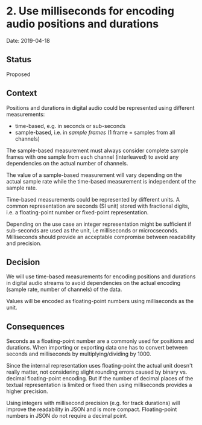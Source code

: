 <!-- SPDX-FileCopyrightText: Copyright (C) 2018-2023 Uwe Klotz <uwedotklotzatgmaildotcom> et al. -->
<!-- SPDX-License-Identifier: AGPL-3.0-or-later -->

# 2. Use milliseconds for encoding audio positions and durations

Date: 2019-04-18

## Status

Proposed

## Context

Positions and durations in digital audio could be represented using different
measurements:

- time-based, e.g. in seconds or sub-seconds
- sample-based, i.e. in _sample frames_ (1 frame = samples from all channels)

The sample-based measurement must always consider complete sample frames with
one sample from each channel (interleaved) to avoid any dependencies on the
actual number of channels.

The value of a sample-based measurement will vary depending on the actual sample
rate while the time-based measurement is independent of the sample rate.

Time-based measurements could be represented by different units. A common
representation are seconds (SI unit) stored with fractional digits, i.e. a
floating-point number or fixed-point representation.

Depending on the use case an integer representation might be sufficient if
sub-seconds are used as the unit, i.e milliseconds or microcseconds.
Milliseconds should provide an acceptable compromise between readability and
precision.

## Decision

We will use time-based measurements for encoding positions and durations in
digital audio streams to avoid dependencies on the actual encoding (sample rate,
number of channels) of the data.

Values will be encoded as floating-point numbers using milliseconds as the unit.

## Consequences

Seconds as a floating-point number are a commonly used for positions and
durations. When importing or exporting data one has to convert between seconds
and milliseconds by multiplying/dividing by 1000.

Since the internal representation uses floating-point the actual unit doesn't
really matter, not considering slight rounding errors caused by binary vs.
decimal floating-point encoding. But if the number of decimal places of the
textual representation is limited or fixed then using milliseconds provides a
higher precision.

Using integers with millisecond precision (e.g. for track durations) will
improve the readability in JSON and is more compact. Floating-point numbers in
JSON do not require a decimal point.
